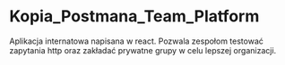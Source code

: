 # Kopia_Postmana_Team_Platform
Aplikacja internatowa napisana w react. Pozwala zespołom testować zapytania http oraz zakładać prywatne grupy w celu lepszej organizacji.
